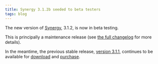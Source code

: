 ```yaml
---
title: Synergy 3.1.2b seeded to beta testers
tags: blog
---
```


The new version of [Synergy](http://typechecked.net/a/products/synergy-classic/), 3.1.2, is now in beta testing.

This is principally a maintenance release (see [the full changelog](http://typechecked.net/a/products/synergy-classic/history/#3.1.2b) for more details).

In the meantime, the previous stable release, [version 3.1.1](http://typechecked.net/a/products/synergy-classic/history/#3.1.1), continues to be available for [download](http://typechecked.net/a/products/synergy-classic/download/) and [purchase](https://typechecked.net/a/products/synergy-classic/purchase/).
